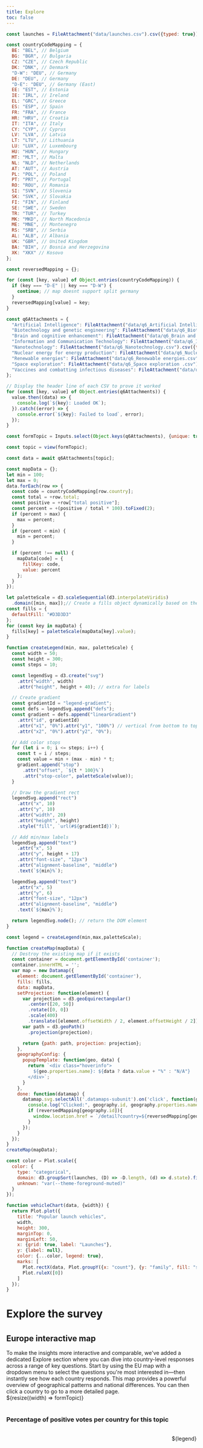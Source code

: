 ```yaml
---
title: Explore
toc: false
---
```


<script src="https://cdnjs.cloudflare.com/ajax/libs/d3/3.5.17/d3.min.js"></script>
<script src="https://cdnjs.cloudflare.com/ajax/libs/topojson/3.0.2/topojson.min.js"></script>
<script src="https://cdn.jsdelivr.net/npm/datamaps@0.5.9/dist/datamaps.world.min.js"></script>

```js
const launches = FileAttachment("data/launches.csv").csv({typed: true});
```

```js
const countryCodeMapping = {
  BE: "BEL", // Belgium
  BG: "BGR", // Bulgaria
  CZ: "CZE", // Czech Republic
  DK: "DNK", // Denmark
  "D-W": "DEU", // Germany
  DE: "DEU", // Germany
  "D-E": "DEU", // Germany (East)
  EE: "EST", // Estonia
  IE: "IRL", // Ireland
  EL: "GRC", // Greece
  ES: "ESP", // Spain
  FR: "FRA", // France
  HR: "HRV", // Croatia
  IT: "ITA", // Italy
  CY: "CYP", // Cyprus
  LV: "LVA", // Latvia
  LT: "LTU", // Lithuania
  LU: "LUX", // Luxembourg
  HU: "HUN", // Hungary
  MT: "MLT", // Malta
  NL: "NLD", // Netherlands
  AT: "AUT", // Austria
  PL: "POL", // Poland
  PT: "PRT", // Portugal
  RO: "ROU", // Romania
  SI: "SVN", // Slovenia
  SK: "SVK", // Slovakia
  FI: "FIN", // Finland
  SE: "SWE", // Sweden
  TR: "TUR", // Turkey
  MK: "MKD", // North Macedonia
  ME: "MNE", // Montenegro
  RS: "SRB", // Serbia
  AL: "ALB", // Albania
  UK: "GBR", // United Kingdom
  BA: "BIH", // Bosnia and Herzegovina
  XK: "XKX" // Kosovo
};

const reversedMapping = {};

for (const [key, value] of Object.entries(countryCodeMapping)) {
  if (key === "D-E" || key === "D-W") {
    continue; // map doesnt support split germany
  }
  reversedMapping[value] = key;
}
```

```js
const q6Attachments = {
  "Artificial Intelligence": FileAttachment("data/q6_Artificial Intelligence .csv").csv({typed: true}),
  "Biotechnology and genetic engineering": FileAttachment("data/q6_Biotechnology and genetic engineering.csv").csv({typed: true}),
  "Brain and cognitive enhancement": FileAttachment("data/q6_Brain and cognitive enhancement.csv").csv({typed: true}),
  "Information and Communication Technology": FileAttachment("data/q6_Information and Communication Technology.csv").csv({typed: true}),
  "Nanotechnology": FileAttachment("data/q6_Nanotechnology.csv").csv({typed: true}),
  "Nuclear energy for energy production": FileAttachment("data/q6_Nuclear energy for energy production .csv").csv({typed: true}),
  "Renewable energies": FileAttachment("data/q6_Renewable energies.csv").csv({typed: true}),
  "Space exploration": FileAttachment("data/q6_Space exploration .csv").csv({typed: true}),
  "Vaccines and combatting infectious diseases": FileAttachment("data/q6_Vaccines and combatting infectious diseases .csv").csv({typed: true})
};

// Display the header line of each CSV to prove it worked
for (const [key, value] of Object.entries(q6Attachments)) {
  value.then((data) => {
    console.log(`${key}: Loaded OK`);
  }).catch((error) => {
    console.error(`${key}: Failed to load`, error);
  });
}

const formTopic = Inputs.select(Object.keys(q6Attachments), {unique: true, sort: true, label: "Topic:"});
```

```js
const topic = view(formTopic);
```

```js
const data = await q6Attachments[topic];
```

```js
const mapData = {};
let min = 100;
let max = 0;
data.forEach(row => {
  const code = countryCodeMapping[row.country];
  const total = +row.total;
  const positive = +row["total positive"];
  const percent = +(positive / total * 100).toFixed(2);
  if (percent > max) {
    max = percent;
  }
  if (percent < min) {
    min = percent;
  }

  if (percent !== null) {
    mapData[code] = {
      fillKey: code,
      value: percent
    };
  }
});

let paletteScale = d3.scaleSequential(d3.interpolateViridis)
  .domain([min, max]);// Create a fills object dynamically based on the scale
const fills = {
  defaultFill: "#D3D3D3"
};
for (const key in mapData) {
  fills[key] = paletteScale(mapData[key].value);
}
```

```js
function createLegend(min, max, paletteScale) {
  const width = 50;
  const height = 300;
  const steps = 10;

  const legendSvg = d3.create("svg")
    .attr("width", width)
    .attr("height", height + 40); // extra for labels

  // Create gradient
  const gradientId = "legend-gradient";
  const defs = legendSvg.append("defs");
  const gradient = defs.append("linearGradient")
    .attr("id", gradientId)
    .attr("x1", "0%").attr("y1", "100%") // vertical from bottom to top
    .attr("x2", "0%").attr("y2", "0%");

  // Add color stops
  for (let i = 0; i <= steps; i++) {
    const t = i / steps;
    const value = min + (max - min) * t;
    gradient.append("stop")
      .attr("offset", `${t * 100}%`)
      .attr("stop-color", paletteScale(value));
  }

  // Draw the gradient rect
  legendSvg.append("rect")
    .attr("x", 10)
    .attr("y", 10)
    .attr("width", 20)
    .attr("height", height)
    .style("fill", `url(#${gradientId})`);

  // Add min/max labels
  legendSvg.append("text")
    .attr("x", 5)
    .attr("y", height + 17)
    .attr("font-size", "12px")
    .attr("alignment-baseline", "middle")
    .text(`${min}%`);

  legendSvg.append("text")
    .attr("x", 5)
    .attr("y", 6)
    .attr("font-size", "12px")
    .attr("alignment-baseline", "middle")
    .text(`${max}%`);

  return legendSvg.node(); // return the DOM element
}

const legend = createLegend(min,max,paletteScale);
```


```js
function createMap(mapData) {
  // Destroy the existing map if it exists
  const container = document.getElementById('container');
  container.innerHTML = '';
  var map = new Datamap({
    element: document.getElementById('container'),
    fills: fills,
    data: mapData,
    setProjection: function(element) {
      var projection = d3.geoEquirectangular()
        .center([20, 50])
        .rotate([0, 0])
        .scale(400)
        .translate([element.offsetWidth / 2, element.offsetHeight / 2]);
      var path = d3.geoPath()
        .projection(projection);

      return {path: path, projection: projection};
    },
    geographyConfig: {
      popupTemplate: function(geo, data) {
        return `<div class="hoverinfo">
          ${geo.properties.name}: ${data ? data.value + "%" : "N/A"}
        </div>`;
      }
    },
    done: function(datamap) {
      datamap.svg.selectAll('.datamaps-subunit').on('click', function(geography) {
        console.log("Clicked:", geography.id, geography.properties.name);
        if (reversedMapping[geography.id]){
          window.location.href = `/detail?country=${reversedMapping[geography.id]}`;
        }
      });
    }
  });
}
createMap(mapData);
```

<!-- A shared color scale for consistency, sorted by the number of launches -->

```js
const color = Plot.scale({
  color: {
    type: "categorical",
    domain: d3.groupSort(launches, (D) => -D.length, (d) => d.state).filter((d) => d !== "Other"),
    unknown: "var(--theme-foreground-muted)"
  }
});
```

```js
function vehicleChart(data, {width}) {
  return Plot.plot({
    title: "Popular launch vehicles",
    width,
    height: 300,
    marginTop: 0,
    marginLeft: 50,
    x: {grid: true, label: "Launches"},
    y: {label: null},
    color: {...color, legend: true},
    marks: [
      Plot.rectX(data, Plot.groupY({x: "count"}, {y: "family", fill: "state", tip: true, sort: {y: "-x"}})),
      Plot.ruleX([0])
    ]
  });
}
```
<h1>Explore the survey</h1>
<br><h2>Europe interactive map</h2>
<br>
<br>
<h4>To make the insights more interactive and comparable, we've added a dedicated Explore section where you can dive into country-level responses across a range of key questions. Start by using the EU map with a dropdown menu to select the questions you're most interested in—then instantly see how each country responds. This map provides a powerful overview of geographical patterns and national differences. You can then click a country to go to a more detailed page.</h4>

<!-- resize trick om te zorgen dat js pas laad als deze html geladen  -->
<div class="card" style="display: flex; flex-direction: column; gap: 1rem;">
  <div id="form-topic-slot"> 
    ${resize((width) => formTopic)} 
  </div>
  <div>
    <h3>Percentage of positive votes per country for this topic</h3>
  </div>

  <div style="display: flex; flex-direction: row; align-items: flex-start; gap: 1rem;">
    <div id="container" style="position: relative; width: 500px; height: 300px;"></div>
    <div>
      ${legend}
    </div>
  </div>
</div>

<br>
<h2>Bubble chart met alle landen: internet usage everyday?</h2>
<br>
<br>
<h4>Curious about digital habits? Check out our bubble chart, where each country is represented by a circle sized by population and colored by the percentage of people who use the internet daily. It's a simple, visual way to grasp how digital engagement varies across Europe.</h4>

plot vervangen:

<div class="grid grid-cols-1">
  <div class="card">
    ${resize((width) => vehicleChart(launches, {width}))}
  </div>
</div>

<style>
h2 {
  display: inline;
}

h4 {
  display: inline;
  font-weight: normal;
}
</style>